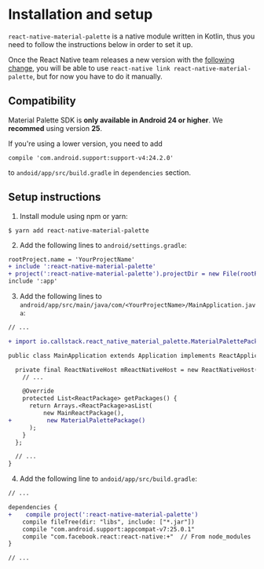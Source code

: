 # Installation and setup

`react-native-material-palette` is a native module written in Kotlin, thus you need to follow the instructions below in order to set it up.

Once the React Native team releases a new version with the [following change](https://github.com/facebook/react-native/commit/d666f30665e4cd336e1a1017954447f486a3e8ce), you will be able to use `react-native link react-native-material-palette`, but for now you have to do it manually.

## Compatibility

Material Palette SDK is __only available in Android 24 or higher__. We __recommed__ using version __25__.

If you're using a lower version, you need to add
```
compile 'com.android.support:support-v4:24.2.0'
```
to `andoid/app/src/build.gradle` in `dependencies` section.

## Setup instructions

1. Install module using npm or yarn:
```
$ yarn add react-native-material-palette
```

2. Add the following lines to `android/settings.gradle`:
```diff
rootProject.name = 'YourProjectName'
+ include ':react-native-material-palette'
+ project(':react-native-material-palette').projectDir = new File(rootProject.projectDir, '../node_modules/react-native-material-palette/android')
include ':app'
```

3. Add the following lines to `android/app/src/main/java/com/<YourProjectName>/MainApplication.java`:
```diff
// ...

+ import io.callstack.react_native_material_palette.MaterialPalettePackage;

public class MainApplication extends Application implements ReactApplication {

  private final ReactNativeHost mReactNativeHost = new ReactNativeHost(this) {
    // ...

    @Override
    protected List<ReactPackage> getPackages() {
      return Arrays.<ReactPackage>asList(
          new MainReactPackage(),
+          new MaterialPalettePackage()
      );
    }
  };

  // ...
}

```

4. Add the following line to `andoid/app/src/build.gradle`:
```diff
// ...

dependencies {
+    compile project(':react-native-material-palette')
    compile fileTree(dir: "libs", include: ["*.jar"])
    compile "com.android.support:appcompat-v7:25.0.1"
    compile "com.facebook.react:react-native:+"  // From node_modules
}

// ...
```
